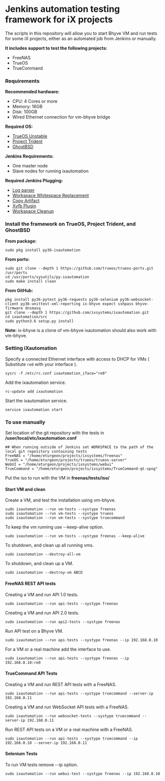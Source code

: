 Jenkins automation testing framework for iX projects
===========

The scripts in this repository will allow you to start Bhyve VM and run tests for some iX projects, either as an automated job from Jenkins or manually.

**It includes support to test the following projects:**

 * FreeNAS
 * TrueOS
 * TrueCommand

### Requirements

**Recommended hardware:**
* CPU: 4 Cores or more
* Memory: 16GB
* Disk: 100GB
* Wired Ethernet connection for vm-bhyve bridge

**Required OS:**

* [TrueOS Unstable](https://pkg.trueos.org/iso/unstable)
* [Project Trident](https://project-trident.org/download/)
* [GhostBSD](http://www.ghostbsd.org/download)

**Jenkins Requirements:**
* One master node
* Slave nodes for running ixautomation

**Required Jenkins Plugging:**

* [Log parser](https://wiki.jenkins.io/display/JENKINS/Log+Parser+Plugin)
* [Workspace Whitespace Replacement](https://wiki.jenkins.io/display/JENKINS/Workspace+Whitespace+Replacement+Plugin)
* [Copy Artifact](https://wiki.jenkins.io/display/JENKINS/Copy+Artifact+Plugin)
* [Xvfb Plugin](https://wiki.jenkins.io/display/JENKINS/Xvfb+Plugin)
* [Workspace Cleanup](https://wiki.jenkins.io/display/JENKINS/Workspace+Cleanup+Plugin)


### Install the framework on TrueOS, Project Trident, and GhostBSD

**From package:**

```
sudo pkg install py36-ixautomation
```

**From ports:**

```
sudo git clone --depth 1 https://github.com/trueos/trueos-ports.git /usr/ports
cd /usr/ports/sysutils/py-ixautomation
sudo make install clean
```

**From GitHub:**

```
pkg install py36-pytest py36-requests py36-selenium py36-websocket-client py36-unittest-xml-reporting ix-bhyve expect sshpass bhyve-firmware dnsmasq
git clone --depth 1 https://github.com/ixsystems/ixautomation.git
cd ixautomation/src
sudo python3.6 setup.py install
```
**Note:** ix-bhyve is a clone of vm-bhyve ixautomation should also work with vm-bhyve.

### Setting iXautomation

Specify a connected Ethernet interface with access to DHCP for VMs ( Substitute `re0` with your interface ).

```
sysrc -f /etc/rc.conf ixautomation_iface="re0"
```

Add the ixautomation service.

```
rc-update add ixautomation
```

Start the ixautomation service.

```
service ixautomation start
```

### To use manually

Set location of the git repository with the tests in **/user/local/etc/ixautomation.conf**

```
## When running outside of Jenkins set WORKSPACE to the path of the local git repository containing tests
FreeNAS = "/home/eturgeon/projects/ixsystems/freenas"
TrueOS = "/home/eturgeon/projects/trueos/trueos-server"
WebUI = "/home/eturgeon/projects/ixsystems/webui"
TrueCommand = "/home/eturgeon/projects/ixsystems/TrueCommand-qt-spog"
```
Put the iso to run with the VM in **freenas/tests/iso/**

#### Start VM and clean
Create a VM, and test the installation using vm-bhyve.

```
sudo ixautomation --run vm-tests --systype freenas
sudo ixautomation --run vm-tests --systype trueos
sudo ixautomation --run vm-tests --systype truecommand
```

To keep the vm running use --keep-alive option.
```
sudo ixautomation --run vm-tests --systype freenas --keep-alive
```

To shutdown, and clean up all running vms.
```
sudo ixautomation --destroy-all-vm
```

To shutdown, and clean up a VM.
```
sudo ixautomation --destroy-vm ABCD
```

#### FreeNAS REST API tests

Creating a VM and run API 1.0 tests.

```
sudo ixautomation --run api-tests --systype freenas
```

Creating a VM and run API 2.0 tests.

```
sudo ixautomation --run api2-tests --systype freenas
```

Run API test on a Bhyve VM.

```
sudo ixautomation --run api-tests --systype freenas --ip 192.168.0.10
```
For a VM or a real machine add the interface to use.

```
sudo ixautomation --run api-tests --systype freenas --ip 192.168.0.10:re0
```

#### TrueCommand API Tests

Creating a VM and run REST API tests with a FreeNAS.

```
sudo ixautomation --run api-tests --systype truecommand --server-ip 192.168.0.11
```

Creating a VM and run WebSocket API tests with a FreeNAS.

```
sudo ixautomation --run websocket-tests --systype truecommand --server-ip 192.168.0.11
```

Run REST API tests on a VM or a real machine with a FreeNAS.
```
sudo ixautomation --run api-tests --systype truecommand --ip 192.168.0.10 --server-ip 192.168.0.11
```

#### Selenium Tests

To run VM tests remove --ip option.
```
sudo ixautomation --run webui-test --systype freenas --ip 192.168.0.10
```

